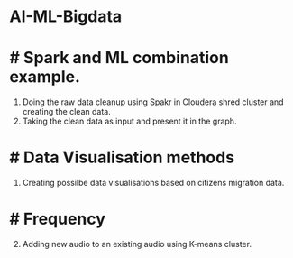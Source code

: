 # AI-ML-Bigdata
# # Spark and ML combination example.

1. Doing the raw data cleanup using Spakr in Cloudera shred cluster and creating the clean data.
2. Taking the clean data as input and present it in the graph. 


# # Data Visualisation methods

1. Creating possilbe data visualisations based on citizens migration data.

# # Frequency 

2. Adding new audio to an existing audio using K-means cluster.